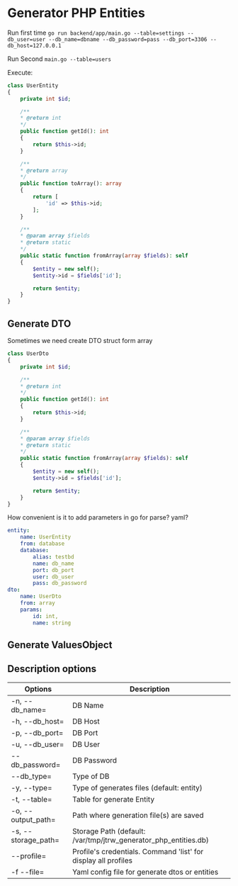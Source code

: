 # Generator PHP Entities

Run first time
`go run backend/app/main.go --table=settings --db_user=user --db_name=dbname --db_password=pass --db_port=3306 --db_host=127.0.0.1`

Run Second
`main.go --table=users`

Execute:

```php
class UserEntity
{
    private int $id;

    /**
    * @return int
    */
    public function getId(): int
    {
        return $this->id;
    }

    /**
    * @return array
    */
    public function toArray(): array
    {
        return [
            'id' => $this->id;
        ];
    }

    /**
    * @param array $fields
    * @return static
    */
    public static function fromArray(array $fields): self
    {
        $entity = new self();
        $entity->id = $fields['id'];

        return $entity;
    }
}
```

## Generate DTO
Sometimes we need create DTO struct form array

```php
class UserDto
{
    private int $id;

    /**
    * @return int
    */
    public function getId(): int
    {
        return $this->id;
    }

    /**
    * @param array $fields
    * @return static
    */
    public static function fromArray(array $fields): self
    {
        $entity = new self();
        $entity->id = $fields['id'];

        return $entity;
    }
}
```
How convenient is it to add parameters in go for parse?
yaml?
```yaml
entity:
    name: UserEntity
    from: database
    database:
        alias: testbd
        name: db_name
        port: db_port
        user: db_user
        pass: db_password
dto:
    name: UserDto
    from: array
    params:
        id: int,
        name: string
```


## Generate ValuesObject



## Description options
| Options             | Description |
|---------------------|-------------|
| -n, --db_name=      |  DB Name |
| -h, --db_host=      |  DB Host |
| -p, --db_port=      |  DB Port |
| -u, --db_user=      |  DB User |
| --db_password=      | DB Password |
| --db_type=          | Type of DB |
| -y, --type=         |  Type of generates files (default: entity) |
| -t, --table=        |  Table for generate Entity |
| -o, --output_path=  |  Path where generation file(s) are saved |
| -s, --storage_path= | Storage Path (default: /var/tmp/jtrw_generator_php_entities.db) |
| --profile=          | Profile's credentials. Command 'list' for display all profiles |
| -f --file=          | Yaml config file for generate dtos or entities |


